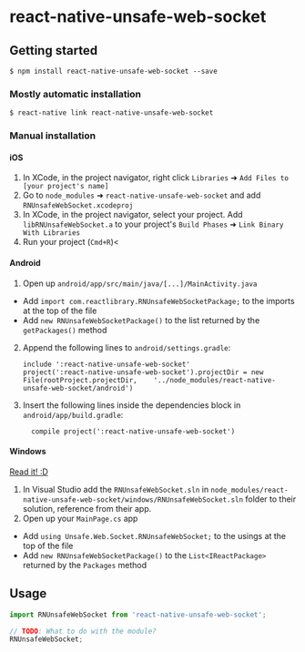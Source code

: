 
# react-native-unsafe-web-socket

## Getting started

`$ npm install react-native-unsafe-web-socket --save`

### Mostly automatic installation

`$ react-native link react-native-unsafe-web-socket`

### Manual installation


#### iOS

1. In XCode, in the project navigator, right click `Libraries` ➜ `Add Files to [your project's name]`
2. Go to `node_modules` ➜ `react-native-unsafe-web-socket` and add `RNUnsafeWebSocket.xcodeproj`
3. In XCode, in the project navigator, select your project. Add `libRNUnsafeWebSocket.a` to your project's `Build Phases` ➜ `Link Binary With Libraries`
4. Run your project (`Cmd+R`)<

#### Android

1. Open up `android/app/src/main/java/[...]/MainActivity.java`
  - Add `import com.reactlibrary.RNUnsafeWebSocketPackage;` to the imports at the top of the file
  - Add `new RNUnsafeWebSocketPackage()` to the list returned by the `getPackages()` method
2. Append the following lines to `android/settings.gradle`:
  	```
  	include ':react-native-unsafe-web-socket'
  	project(':react-native-unsafe-web-socket').projectDir = new File(rootProject.projectDir, 	'../node_modules/react-native-unsafe-web-socket/android')
  	```
3. Insert the following lines inside the dependencies block in `android/app/build.gradle`:
  	```
      compile project(':react-native-unsafe-web-socket')
  	```

#### Windows
[Read it! :D](https://github.com/ReactWindows/react-native)

1. In Visual Studio add the `RNUnsafeWebSocket.sln` in `node_modules/react-native-unsafe-web-socket/windows/RNUnsafeWebSocket.sln` folder to their solution, reference from their app.
2. Open up your `MainPage.cs` app
  - Add `using Unsafe.Web.Socket.RNUnsafeWebSocket;` to the usings at the top of the file
  - Add `new RNUnsafeWebSocketPackage()` to the `List<IReactPackage>` returned by the `Packages` method


## Usage
```javascript
import RNUnsafeWebSocket from 'react-native-unsafe-web-socket';

// TODO: What to do with the module?
RNUnsafeWebSocket;
```
  